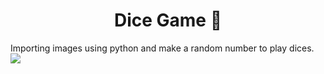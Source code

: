 <h1 align="center">Dice Game 🎲</h1>
Importing images using python and make a random number to play dices.
<br>
<img src="https://user-images.githubusercontent.com/100588945/173246000-b8f5cf86-9c47-4f20-a078-9210ff2ff088.gif">
